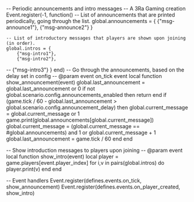 -- Periodic announcements and intro messages
-- A 3Ra Gaming creation
Event.register(-1, function()
	-- List of announcements that are printed periodically, going through the list.
	global.announcements = {
		{"msg-announce1"},
		{"msg-announce2"}
	}

	-- List of introductory messages that players are shown upon joining (in order).
	global.intros = {
		{"msg-intro1"},
		{"msg-intro2"},
--		{"msg-intro3"}
	}
end)
-- Go through the announcements, based on the delay set in config
-- @param event on_tick event
local function show_announcement(event)
	global.last_announcement = global.last_announcement or 0
	if not global.scenario.config.announcements_enabled then return end
	if (game.tick / 60 - global.last_announcement > global.scenario.config.announcement_delay) then
		global.current_message = global.current_message or 1
		game.print(global.announcements[global.current_message])
		global.current_message = (global.current_message == #global.announcements) and 1 or global.current_message + 1
		global.last_announcement = game.tick / 60
	end
end

-- Show introduction messages to players upon joining
-- @param event
local function show_intro(event)
	local player = game.players[event.player_index]
	for i,v in pairs(global.intros) do
		player.print(v)
	end
end

-- Event handlers
Event.register(defines.events.on_tick, show_announcement)
Event.register(defines.events.on_player_created, show_intro)
